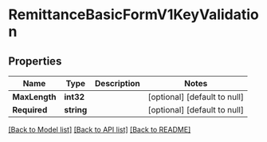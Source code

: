 # RemittanceBasicFormV1KeyValidation

## Properties
Name | Type | Description | Notes
------------ | ------------- | ------------- | -------------
**MaxLength** | **int32** |  | [optional] [default to null]
**Required** | **string** |  | [optional] [default to null]

[[Back to Model list]](../README.md#documentation-for-models) [[Back to API list]](../README.md#documentation-for-api-endpoints) [[Back to README]](../README.md)

